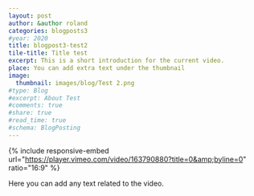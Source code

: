 ```yaml
---
layout: post
author: &author roland
categories: blogposts3
#year: 2020
title: blogpost3-test2
tile-title: Title test
excerpt: This is a short introduction for the current video.
place: You can add extra text under the thumbnail
image:
  thumbnail: images/blog/Test 2.png
#type: Blog
#excerpt: About Test
#comments: true
#share: true
#read_time: true
#schema: BlogPosting
---
```



{% include responsive-embed url="https://player.vimeo.com/video/163790880?title=0&amp;byline=0" ratio="16:9" %}

Here you can add any text related to the video.